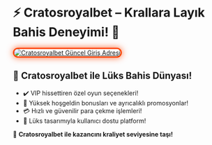 <h1>⚡ Cratosroyalbet – Krallara Layık Bahis Deneyimi! 🤑</h1>

<a href="https://cutt.ly/CratosLink" title="Cratosroyalbet Güncel Giriş Adresi">
  <img src="https://i.ibb.co/BtMhhf6/g-venligiris.jpg" alt="Cratosroyalbet Güncel Giriş Adresi" style="max-width: 100%; border: 3px solid #ff4500; border-radius: 15px; box-shadow: 0px 0px 15px rgba(255, 69, 0, 0.8);">
</a>

<h2>🚀 Cratosroyalbet ile Lüks Bahis Dünyası!</h2>
<ul>
  <li>✔️ VIP hissettiren özel oyun seçenekleri!</li>
  <li>🎁 Yüksek hoşgeldin bonusları ve ayrıcalıklı promosyonlar!</li>
  <li>💳 Hızlı ve güvenilir para çekme işlemleri!</li>
  <li>📱 Lüks tasarımıyla kullanıcı dostu platform!</li>
</ul>

<p>🎉 <strong>Cratosroyalbet ile kazancını kraliyet seviyesine taşı!</strong></p>

<meta name="description" content="Cratosroyalbet güncel giriş adresiyle şansa hükmet! Bahis ve casino keyfi seni bekliyor!">
